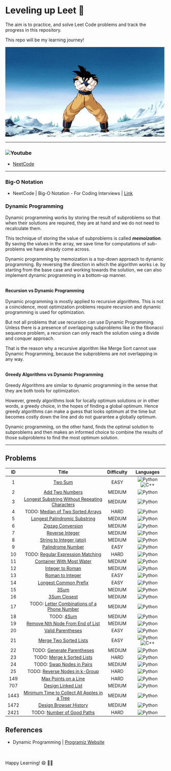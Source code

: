 # Leveling up Leet :rocket:

The aim is to practice, and solve Leet Code problems and track the progress in this repository.

This repo will be my learning journey!

![](https://github.com/Logeswaran123/Leveling-up-Leet/blob/main/images/goku_powerup.gif)

---

### ![Youtube](https://img.shields.io/badge/YouTube-FF0000?style=for-the-badge&logo=youtube&logoColor=white)
* [NeetCode](https://www.youtube.com/c/NeetCode)

---

### Big-O Notation
* NeetCode | Big-O Notation - For Coding Interviews | [Link](https://www.youtube.com/watch?v=BgLTDT03QtU&ab_channel=NeetCode)

### Dynamic Programming
Dynamic programming works by storing the result of subproblems so that when their solutions are required, they are at hand and we do not need to recalculate them.

This technique of storing the value of subproblems is called <i><b>memoization</b></i>. By saving the values in the array, we save time for computations of sub-problems we have already come across.

Dynamic programming by memoization is a top-down approach to dynamic programming. By reversing the direction in which the algorithm works i.e. by starting from the base case and working towards the solution, we can also implement dynamic programming in a bottom-up manner.

<br /><b>Recursion vs Dynamic Programming</b><br /><br />
Dynamic programming is mostly applied to recursive algorithms. This is not a coincidence, most optimization problems require recursion and dynamic programming is used for optimization.

But not all problems that use recursion can use Dynamic Programming. Unless there is a presence of overlapping subproblems like in the fibonacci sequence problem, a recursion can only reach the solution using a divide and conquer approach.

That is the reason why a recursive algorithm like Merge Sort cannot use Dynamic Programming, because the subproblems are not overlapping in any way.

<br /><b>Greedy Algorithms vs Dynamic Programming</b><br /><br />
Greedy Algorithms are similar to dynamic programming in the sense that they are both tools for optimization.

However, greedy algorithms look for locally optimum solutions or in other words, a greedy choice, in the hopes of finding a global optimum. Hence greedy algorithms can make a guess that looks optimum at the time but becomes costly down the line and do not guarantee a globally optimum.

Dynamic programming, on the other hand, finds the optimal solution to subproblems and then makes an informed choice to combine the results of those subproblems to find the most optimum solution.

---

## Problems
| ID | Title | Difficulty | Languages |
|:--:|:-----:|:----------:|:---------:|
| 1 | [Two Sum](https://github.com/Logeswaran123/Leveling-up-Leet/tree/main/%231%20Two%20Sum) | EASY | ![Python](https://img.shields.io/badge/python-3670A0?style=for-the-badge&logo=python&logoColor=ffdd54) ![C++](https://img.shields.io/badge/c++-%2300599C.svg?style=for-the-badge&logo=c%2B%2B&logoColor=white) |
| 2 | [Add Two Numbers](https://github.com/Logeswaran123/Leveling-up-Leet/tree/main/%232%20Add%20Two%20Numbers) | MEDIUM | ![Python](https://img.shields.io/badge/python-3670A0?style=for-the-badge&logo=python&logoColor=ffdd54) |
| 3 | [Longest Substring Without Repeating Characters](https://github.com/Logeswaran123/Leveling-up-Leet/tree/main/%233%20Longest%20Substring) | MEDIUM | ![Python](https://img.shields.io/badge/python-3670A0?style=for-the-badge&logo=python&logoColor=ffdd54) |
| 4 | TODO: [Median of Two Sorted Arrays]() | HARD | ![Python](https://img.shields.io/badge/python-3670A0?style=for-the-badge&logo=python&logoColor=ffdd54) |
| 5 | [Longest Palindromic Substring](https://github.com/Logeswaran123/Leveling-up-Leet/tree/main/%235%20Longest%20Palindromic%20Substring) | MEDIUM | ![Python](https://img.shields.io/badge/python-3670A0?style=for-the-badge&logo=python&logoColor=ffdd54) |
| 6 | [Zigzag Conversion](https://github.com/Logeswaran123/Leveling-up-Leet/tree/main/%236%20Zigzag%20Conversion) | MEDIUM | ![Python](https://img.shields.io/badge/python-3670A0?style=for-the-badge&logo=python&logoColor=ffdd54) |
| 7 | [Reverse Integer](https://github.com/Logeswaran123/Leveling-up-Leet/tree/main/%237%20Reverse%20Integer) | MEDIUM | ![Python](https://img.shields.io/badge/python-3670A0?style=for-the-badge&logo=python&logoColor=ffdd54) |
| 8 | [String to Integer (atoi)](https://github.com/Logeswaran123/Leveling-up-Leet/tree/main/%238%20String%20to%20Integer%20(atoi)) | MEDIUM | ![Python](https://img.shields.io/badge/python-3670A0?style=for-the-badge&logo=python&logoColor=ffdd54) |
| 9 | [Palindrome Number](https://github.com/Logeswaran123/Leveling-up-Leet/tree/main/%239%20Palindrome%20Number) | EASY | ![Python](https://img.shields.io/badge/python-3670A0?style=for-the-badge&logo=python&logoColor=ffdd54) |
| 10 | TODO: [Regular Expression Matching]() | HARD | ![Python](https://img.shields.io/badge/python-3670A0?style=for-the-badge&logo=python&logoColor=ffdd54) |
| 11 | [Container With Most Water](https://github.com/Logeswaran123/Leveling-up-Leet/tree/main/%2311%20Container%20With%20Most%20Water) | MEDIUM | ![Python](https://img.shields.io/badge/python-3670A0?style=for-the-badge&logo=python&logoColor=ffdd54) |
| 12 | [Integer to Roman](https://github.com/Logeswaran123/Leveling-up-Leet/tree/main/%2312%20Integer%20to%20Roman) | MEDIUM | ![Python](https://img.shields.io/badge/python-3670A0?style=for-the-badge&logo=python&logoColor=ffdd54) |
| 13 | [Roman to Integer](https://github.com/Logeswaran123/Leveling-up-Leet/tree/main/%2313%20Roman%20to%20Integer) | EASY | ![Python](https://img.shields.io/badge/python-3670A0?style=for-the-badge&logo=python&logoColor=ffdd54) |
| 14 | [Longest Common Prefix](https://github.com/Logeswaran123/Leveling-up-Leet/tree/main/%2314%20Longest%20Common%20Prefix) | EASY | ![Python](https://img.shields.io/badge/python-3670A0?style=for-the-badge&logo=python&logoColor=ffdd54) |
| 15 | [3Sum](https://github.com/Logeswaran123/Leveling-up-Leet/tree/main/%2315%203Sum) | MEDIUM | ![Python](https://img.shields.io/badge/python-3670A0?style=for-the-badge&logo=python&logoColor=ffdd54) |
| 16 | [3Sum Closest](https://github.com/Logeswaran123/Leveling-up-Leet/tree/main/%2316%203Sum%20Closest) | MEDIUM | ![Python](https://img.shields.io/badge/python-3670A0?style=for-the-badge&logo=python&logoColor=ffdd54) |
| 17 | TODO: [Letter Combinations of a Phone Number]() | MEDIUM | ![Python](https://img.shields.io/badge/python-3670A0?style=for-the-badge&logo=python&logoColor=ffdd54) |
| 18 | TODO: [4Sum]() | MEDIUM | ![Python](https://img.shields.io/badge/python-3670A0?style=for-the-badge&logo=python&logoColor=ffdd54) |
| 19 | [Remove Nth Node From End of List](https://github.com/Logeswaran123/Leveling-up-Leet/tree/main/%2319%20Remove%20Nth%20Node%20From%20End%20of%20List) | MEDIUM | ![Python](https://img.shields.io/badge/python-3670A0?style=for-the-badge&logo=python&logoColor=ffdd54) |
| 20 | [Valid Parentheses](https://github.com/Logeswaran123/Leveling-up-Leet/tree/main/%2320%20Valid%20Parentheses) | EASY | ![Python](https://img.shields.io/badge/python-3670A0?style=for-the-badge&logo=python&logoColor=ffdd54) |
| 21 | [Merge Two Sorted Lists](https://github.com/Logeswaran123/Leveling-up-Leet/tree/main/%2321%20Merge%20Two%20Sorted%20Lists) | EASY | ![Python](https://img.shields.io/badge/python-3670A0?style=for-the-badge&logo=python&logoColor=ffdd54) ![C++](https://img.shields.io/badge/c++-%2300599C.svg?style=for-the-badge&logo=c%2B%2B&logoColor=white) |
| 22 | TODO: [Generate Parentheses]() | MEDIUM | ![Python](https://img.shields.io/badge/python-3670A0?style=for-the-badge&logo=python&logoColor=ffdd54) |
| 23 | TODO: [Merge k Sorted Lists]() | HARD | ![Python](https://img.shields.io/badge/python-3670A0?style=for-the-badge&logo=python&logoColor=ffdd54) |
| 24 | TODO: [Swap Nodes in Pairs]() | MEDIUM | ![Python](https://img.shields.io/badge/python-3670A0?style=for-the-badge&logo=python&logoColor=ffdd54) |
| 25 | TODO: [Reverse Nodes in k-Group]() | HARD | ![Python](https://img.shields.io/badge/python-3670A0?style=for-the-badge&logo=python&logoColor=ffdd54) |
| 149 | [Max Points on a Line](https://github.com/Logeswaran123/Leveling-up-Leet/tree/main/%23149%20Max%20Points%20on%20a%20Line) | HARD | ![Python](https://img.shields.io/badge/python-3670A0?style=for-the-badge&logo=python&logoColor=ffdd54) |
| 707 | [Design Linked List](https://github.com/Logeswaran123/Leveling-up-Leet/tree/main/%23707%20Design%20Linked%20List) | MEDIUM | ![Python](https://img.shields.io/badge/python-3670A0?style=for-the-badge&logo=python&logoColor=ffdd54) |
| 1443 | [Minimum Time to Collect All Apples in a Tree](https://github.com/Logeswaran123/Leveling-up-Leet/tree/main/%231443%20Minimum%20Time%20to%20Collect%20All%20Apples%20in%20a%20Tree) | MEDIUM | ![Python](https://img.shields.io/badge/python-3670A0?style=for-the-badge&logo=python&logoColor=ffdd54) |
| 1472 | [Design Browser History](https://github.com/Logeswaran123/Leveling-up-Leet/tree/main/%231472%20Design%20Browser%20History) | MEDIUM | ![Python](https://img.shields.io/badge/python-3670A0?style=for-the-badge&logo=python&logoColor=ffdd54) |
| 2421 | TODO: [Number of Good Paths]() | HARD | ![Python](https://img.shields.io/badge/python-3670A0?style=for-the-badge&logo=python&logoColor=ffdd54) |

## References
* Dynamic Programming | [Programiz Website](https://www.programiz.com/dsa/dynamic-programming)

<br /><br />
Happy Learning! :smile: :technologist:
